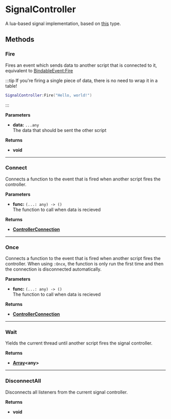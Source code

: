 # SignalController

A lua-based signal implementation, based on [this](/api/engine/types#signalcontroller) type.

## Methods

### Fire

Fires an event which sends data to another script that is connected to it, equivalent to [BindableEvent:Fire](https://create.roblox.com/docs/reference/engine/classes/BindableEvent#Fire)

:::tip
If you're firing a single piece of data, there is no need to wrap it in a table!

```lua
SignalController:Fire("Hello, world!")
```
:::

**Parameters**

* **data:** `...any`\
The data that should be sent the other script

**Returns**

* **void**

---

### Connect

Connects a function to the event that is fired when another script fires the controller.

**Parameters**

* **func:** `(...: any) -> ()`\
The function to call when data is recieved

**Returns**

* **[ControllerConnection](/api/engine/types#controllerconnection)**

---

### Once

Connects a function to the event that is fired when another script fires the controller. When using `:Once`, the function is only run the first time and then the connection is disconnected automatically.

**Parameters**

* **func:** `(...: any) -> ()`\
The function to call when data is recieved

**Returns**

* **[ControllerConnection](/api/engine/types#controllerconnection)**

---

### Wait <Badge type="warning" text="yields" />

Yields the current thread until another script fires the signal controller.

**Returns**

* **[Array](/api/engine/types#array)\<any\>**

---

### DisconnectAll

Disconnects all listeners from the current signal controller.

**Returns**

* **void**